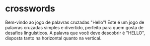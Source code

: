 # crosswords
Bem-vindo ao jogo de palavras cruzadas "Hello"! Este é um jogo de palavras cruzadas simples e divertido, perfeito para quem gosta de desafios linguísticos. A palavra que você deve descobrir é "HELLO", disposta tanto na horizontal quanto na vertical.

